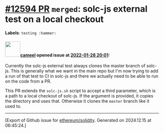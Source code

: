 # [\#12594 PR](https://github.com/ethereum/solidity/pull/12594) `merged`: solc-js external test on a local checkout
**Labels**: `testing :hammer:`


#### <img src="https://avatars.githubusercontent.com/u/137030?v=4" width="50">[cameel](https://github.com/cameel) opened issue at [2022-01-28 20:01](https://github.com/ethereum/solidity/pull/12594):

Currently the solc-js external test always clones the master branch of solc-js. This is generally what we want in the main repo but I'm now trying to add a run of that test to CI in solc-js and there we actually need to be able to run on the code from a PR.

This PR extends the `solc-js.sh` script to accept a third parameter, which is a path to a local checkout of solc-js. If the argument is provided, it copies the directory and uses that. Otherwise it clones the `master` branch like it used to.




-------------------------------------------------------------------------------



[Export of Github issue for [ethereum/solidity](https://github.com/ethereum/solidity). Generated on 2024.12.15 at 06:45:24.]
